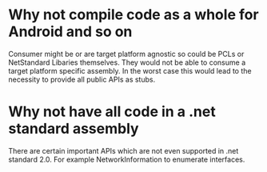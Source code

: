 # Why not compile code as a whole for Android and so on

Consumer might be or are target platform agnostic so could be PCLs or NetStandard Libaries themselves. They would not be able to consume a target platform specific assembly. In the worst case this would lead to the necessity to provide all public APIs as stubs.

# Why not have all code in a .net standard assembly

There are certain important APIs which are not even supported in .net standard 2.0. For example NetworkInformation to enumerate interfaces.
